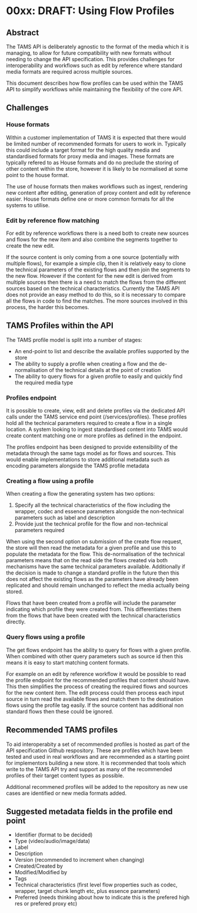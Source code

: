 # 00xx: DRAFT: Using Flow Profiles

## Abstract

The TAMS API is deliberately agnostic to the format of the media which it is managing, to allow for future compatibility with new formats without needing to change the API specification. 
This provides challenges for interoperability and workflows such as edit by reference where standard media formats are required across multiple sources.

This document describes how flow profiles can be used within the TAMS API to simplify workflows while maintaining the flexibility of the core API.

## Challenges

### House formats

Within a customer implementation of TAMS it is expected that there would be limited number of recommended formats for users to work in. 
Typically this could include a target format for the high quality media and standardised formats for proxy media and images.
These formats are typically refered to as House formats and do no preclude the storing of other content within the store, however it is likely to be normalised at some point to the house format.

The use of house formats then makes workflows such as ingest, rendering new content after editing, generation of proxy content and edit by reference easier.
House formats define one or more common formats for all the systems to utilise.

### Edit by reference flow matching

For edit by reference workflows there is a need both to create new sources and flows for the new item and also combine the segments together to create the new edit.

If the source content is only coming from a one source (potentially with multiple flows), for example a simple clip, then it is relatively easy to clone the technical parameters of the existing flows and then join the segments to the new flow.
However if the content for the new edit is derived from multiple sources then there is a need to match the flows from the different sources based on the technical characteristics.
Currently the TAMS API does not provide an easy method to do this, so it is necessary to compare all the flows in code to find the matches.
The more sources involved in this process, the harder this becomes.

## TAMS Profiles within the API

The TAMS profile model is split into a number of stages:

* An end-point to list and describe the available profiles supported by the store
* The ability to supply a profile when creating a flow and the de-normalisation of the technical details at the point of creation
* The ability to query flows for a given profile to easily and quickly find the required media type

### Profiles endpoint

It is possible to create, view, edit and delete profiles via the dedicated API calls under the TAMS service end point (/services/profiles).
These profiles hold all the technical parameters required to create a flow in a single location.
A system looking to ingest standardised content into TAMS would create content matching one or more profiles as defined in the endpoint.

The profiles endpoint has been designed to provide extensibility of the metadata through the same tags model as for flows and sources.
This would enable implementations to store additional metadata such as encoding parameters alongside the TAMS profile metadata

### Creating a flow using a profile

When creating a flow the generating system has two options:

1. Specify all the technical characteristics of the flow including the wrapper, codec and essence parameters alongside the non-technical parameters such as label and description
2. Provide just the technical profile for the flow and non-technical parameters required

When using the second option on submission of the create flow request, the store will then read the metadata for a given profile and use this to populate the metadata for the flow.
This de-normalisation of the technical parameters means that on the read side the flows created via both mechanisms have the same technical parameters available.
Additionally if the decision is made to change a standard profile in the future then this does not affect the existing flows as the parameters have already been replicated and should remain unchanged to reflect the media actually being stored.

Flows that have been created from a profile will include the parameter indicating which profile they were created from.
This differentiates them from the flows that have been created with the technical characteristics directly.

### Query flows using a profile

The get flows endpoint has the ability to query for flows with a given profile.  When combined with other query parameters such as source id then this means it is easy to start matching content formats.

For example on an edit by reference workflow it would be possible to read the profile endpoint for the recommended profiles that content should have.
This then simplifies the process of creating the required flows and sources for the new content item.
The edit process could then process each input source in turn read the available flows and match them to the destination flows using the profile tag easily.
If the source content has additional non standard flows then these could be ignored.

## Recommended TAMS profiles

To aid interoperabity a set of recommended profiles is hosted as part of the API specification Github respository.
These are profiles which have been tested and used in real workflows and are recommended as a starting point for implementors building a new store.
It is recommended that tools which write to the TAMS API try and support as many of the recommended profiles of their target content types as possible.

Additional recommened profiles will be added to the repository as new use cases are identified or new media formats added.

## Suggested metadata fields in the profile end point

- Identifier (format to be decided)
- Type (video/audio/image/data)
- Label
- Description
- Version (recommended to increment when changing)
- Created/Created by
- Modified/Modified by
- Tags
- Technical characteristics (first level flow properties such as codec, wrapper, target chunk length etc, plus essence parameters)
- Preferred (needs thinking about how to indicate this is the prefered high res or prefered proxy etc)






